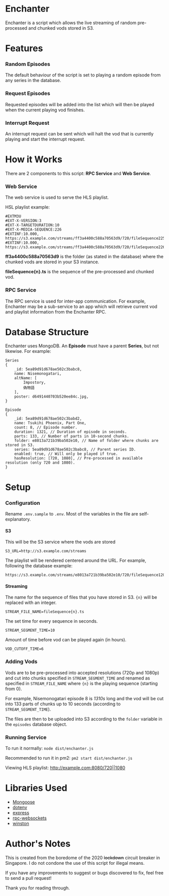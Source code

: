 # Enchanter

Enchanter is a script which allows the live streaming of random pre-processed and chunked vods stored in S3.


# Features
### Random Episodes
The default behaviour of the script is set to playing a random episode from any series in the database.

### Request Episodes
Requested episodes will be added into the list which will then be played when the current playing vod finishes.

### Interrupt Request
An interrupt request can be sent which will halt the vod that is currently playing and start the interrupt request.

# How it Works
There are 2 components to this script: **RPC Service** and **Web Service**.

### Web Service
The web service is used to serve the HLS playlist. 

HSL playlist example:
```
#EXTM3U
#EXT-X-VERSION:3
#EXT-X-TARGETDURATION:10
#EXT-X-MEDIA-SEQUENCE:226
#EXTINF:10.000,
https://s3.example.com/streams/ff3a4400c588a70563d9/720/fileSequence225.ts
#EXTINF:10.000,
https://s3.example.com/streams/ff3a4400c588a70563d9/720/fileSequence226.ts
```
**ff3a4400c588a70563d9** is the folder (as stated in the database) where the chunked vods are stored in your S3 instance.

**fileSequence{n}.ts** is the sequence of the pre-processed and chunked vod.

### RPC Service
The RPC service is used for inter-app communication. For example, Enchanter may be a sub-service to an app which will retrieve current vod and playlist information from the Enchanter RPC.

# Database Structure
Enchanter uses MongoDB. An **Episode** must have a parent **Series**, but not likewise.
For example:
```
Series
{
	_id: 5ea89d91d678ae502c3babc8,
	name: Nisemonogatari,
	altName: [
		Impostory,
		偽物語
	],
	poster: d6491440703b520ee84c.jpg,
}
```
```
Episode
{
	_id: 5ea89d91d678ae502c3babd2,
	name: Tsukihi Phoenix, Part One,
	count: 8, // Episode number.
	duration: 1321, // Duration of episode in seconds.
	parts: 133, // Number of parts in 10-second chunks.
	folder: e8013a721b39ba502e10, // Name of folder where chunks are stored in S3.
	series: 5ea89d91d678ae502c3babc8, // Parent series ID.
	enabled: true, // Will only be played if true.
	hasResolution: [720, 1080], // Pre-processed in available resolution (only 720 and 1080).
}
```

# Setup
### Configuration
Rename `.env.sample` to `.env`. Most of the variables in the file are self-explanatory.

#### S3
This will be the S3 service where the vods are stored
```
S3_URL=http://s3.example.com/streams
```
The playlist will be rendered centered  around the URL. For example, following the database example:
```
https://s3.example.com/streams/e8013a721b39ba502e10/720/fileSequence120.ts
```

#### Streaming
The name for the sequence of files that you have stored in S3. `{n}` will be replaced with an integer.
```
STREAM_FILE_NAME=fileSequence{n}.ts
```


The set time for every sequence in seconds.
```
STREAM_SEGMENT_TIME=10
```

Amount of time before vod can be played again (in hours).
```
VOD_CUTOFF_TIME=6
```


### Adding Vods
Vods are to be pre-processed into accepted resolutions (720p and 1080p) and cut into chunks specified in `STREAM_SEGMENT_TIME` and renamed as specified in `STREAM_FILE_NAME` where `{n}` is the playing sequence (starting from 0).

For example, Nisemonogatari episode 8 is *1310s* long and the vod will be cut into 133 parts of chunks up to 10 seconds (according to `STREAM_SEGMENT_TIME`).

The files are then to be uploaded into S3 according to the `folder`  variable in the `episodes` database object.

### Running Service
To run it normally: `node dist/enchanter.js`

Recommended to run it in pm2: `pm2 start dist/enchanter.js`

Viewing HLS playlist: http://example.com:8080/720||1080

# Libraries Used

 - [Mongoose](https://www.npmjs.com/package/mongoose)
 - [dotenv](https://www.npmjs.com/package/dotenv)
 - [express](https://www.npmjs.com/package/express)
 - [rpc-websockets](https://www.npmjs.com/package/mongoose)
 - [winston](https://www.npmjs.com/package/winston)

# Author's Notes
This is created from the boredome of the 2020 ~~lockdown~~ circuit breaker in Singapore. I do not condone the use of this script for illegal means.

If you have any improvements to suggest or bugs discovered to fix, feel free to send a pull request!

Thank you for reading through.